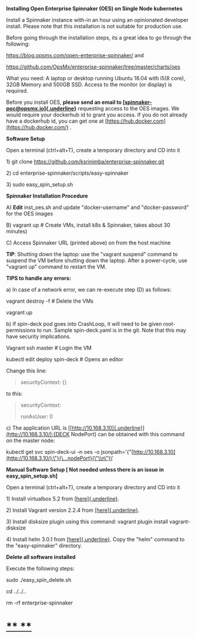 **Installing Open Enterprise Spinnaker (OES) on Single Node kubernetes**

Install a Spinnaker instance with-in an hour using an opinionated
developer install. Please note that this installation is not suitable
for production use.

Before going through the installation steps, its a great idea to go
through the following:

https://blog.opsmx.com/open-enterprise-spinnaker/ and

https://github.com/OpsMx/enterprise-spinnaker/tree/master/charts/oes

What you need: A laptop or desktop running Ubuntu 18.04 with i5(8 core),
32GB Memory and 500GB SSD. Access to the monitor (or display) is
required.

Before you install OES, **please send an email to
[[spinnaker-poc\@opsmx.io]{.underline}](mailto:spinnaker-poc@opsmx.io)**
requesting access to the OES images. We would require your dockerhub id
to grant you access. If you do not already have a dockerhub id, you can
get one at [https://hub.docker.com](https://hub.docker.com/) .

**Software Setup**

Open a terminal (ctrl+alt+T), create a temporary directory and CD into
it

1\) git clone <https://github.com/ksrinimba/enterprise-spinnaker.git>

2\) cd enterprise-spinnaker/scripts/easy-spinnaker

3\) sudo easy\_spin\_setup.sh

**Spinnaker Installation Procedure**

A\) **Edit** inst\_oes.sh and update "docker-username" and
"docker-password" for the OES images

B\) vagrant up \# Create VMs, install k8s & Spinnaker, takes about 30
minutes)

C\) Access Spinnaker URL (printed above) on from the host machine

**TIP**: Shutting down the laptop: use the "vagrant suspend" command to
suspend the VM before shutting down the laptop. After a power-cycle, use
"vagrant up" command to restart the VM.

**TIPS to handle any errors:**

a\) In case of a network error, we can re-execute step (D) as follows:

vagrant destroy -f \# Delete the VMs

vagrant up

b\) If spin-deck pod goes into CrashLoop, it will need to be given
root-permissions to run. Sample spin-deck.yaml is in the git. Note that
this may have security implications.

Vagrant ssh master \# Login the VM

kubectl edit deploy spin-deck \# Opens an editor

Change this line:

> securityContext: {}

to this:

> securityContext:
>
> runAsUser: 0

c\) The application URL is
[[http://10.168.3.10]{.underline}](http://10.168.3.10/):{DECK NodePort}
can be obtained with this command on the master node:

kubectl get svc spin-deck-ui -n oes -o
jsonpath=\'{\"[http://10.168.3.10](http://10.168.3.10/):\"}{\...nodePort}{\"\\n\"}\'

**Manual Software Setup \[ Not needed unless there is an issue in
easy\_spin\_setup.sh\]**

Open a terminal (ctrl+alt+T), create a temporary directory and CD into
it

1\) Install virtualbox 5.2 from
[[here]{.underline}](https://qiita.com/shaching/items/4fcc95f20cff2450aa8f).

2\) Install Vagrant version 2.2.4 from
[[here]{.underline}](https://linuxize.com/post/how-to-install-vagrant-on-ubuntu-18-04).

3\) Install disksize plugin using this command: vagrant plugin install
vagrant-disksize

4\) Install helm 3.0.1 from
[[here]{.underline}](https://github.com/helm/helm/releases). Copy the
"helm" command to the "easy-spinnaker" directory.

**Delete all software installed**

Execute the following steps:

sudo ./easy\_spin\_delete.sh

cd ../../..

rm -rf enterprise-spinnaker

[** **](https://qiita.com/shaching/items/4fcc95f20cff2450aa8f#3-install)
========================================================================
